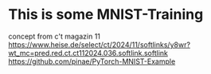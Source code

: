 # This is some MNIST-Training

concept from c't magazin 11
https://www.heise.de/select/ct/2024/11/softlinks/y8wr?wt_mc=pred.red.ct.ct112024.036.softlink.softlink
https://github.com/pinae/PyTorch-MNIST-Example

